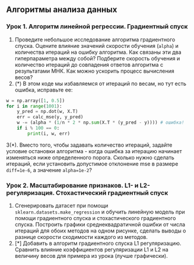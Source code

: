 
## Алгоритмы анализа данных

### Урок 1. Алгоритм линейной регрессии. Градиентный спуск

1. Проведите небольшое исследование алгоритма градиентного спуска. Оцените влияние значений скорости обучения (`alpha`) и количества итераций на ошибку алгоритма. Как связаны эти два гиперпараметра между собой? Подберите скорость обучения и количество итераций до совпадения ответов алгоритма с результатами МНК. Как можно ускорить процесс вычисления весов?
2. (*) В этом коде мы избавляемся от итераций по весам, но тут есть ошибка, исправьте ее:

```python
w = np.array([1, 0.5])
for i in range(1001):
    y_pred = np.dot(w, X.T)
    err = calc_mse(y, y_pred)
    w -= (alpha * (1/n * 2 * np.sum(X.T * (y_pred - y)))) # ошибка!
    if i % 100 == 0:
        print(i, w, err)
```

3(*). Вместо того, чтобы задавать количество итераций, задайте условие остановки алгоритма - когда ошибка за итерацию начинает изменяться ниже определенного порога. Сколько нужно сделать итераций, если установить допустимое отклонение mse в размере `diff=1e-6`, а значение `alpha=1e-2`?

### Урок 2. Масштабирование признаков. L1- и L2-регуляризация. Стохастический градиентный спуск

1. Сгенерировать датасет при помощи `sklearn.datasets.make_regression` и обучить линейную модель при помощи градиентного спуска и стохастического градиентного спуска. Построить графики среднеквадратичной ошибки от числа итераций для обоих методов на одном рисунке, сделать выводы о разнице скорости сходимости каждого из методов.
2. [*] Добавить в алгоритм градиентного спуска L1 регуляризацию. Сравнить влияние коэффициентов регуляризации L1 и L2 на величину весов для примера из урока (лучше графически).
